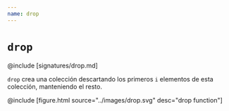 ```yaml
---
name: drop
---
```


# `drop`

@include [signatures/drop.md]

`drop` crea una colección descartando los primeros `i` elementos de esta colección, manteniendo el resto.

@include [figure.html source="../images/drop.svg" desc="drop function"]
